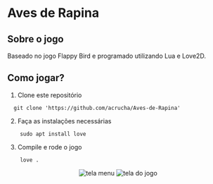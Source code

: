 # Aves de Rapina

## Sobre o jogo

Baseado no jogo Flappy Bird e programado utilizando Lua e Love2D.

## Como jogar?

1. Clone este repositório
```
  git clone 'https://github.com/acrucha/Aves-de-Rapina'

```
2. Faça as instalações necessárias

```
    sudo apt install love

```

3. Compile e rode o jogo

```
    love .

```

<p align="center">
  <img src="/imagens/menu.png" alt="tela menu"/>
  <img src="/imagens/game.png" alt="tela do jogo"/>
</p>